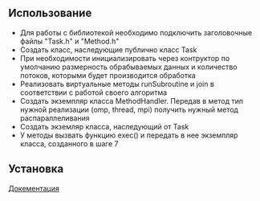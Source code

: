 ## Использование
* Для работы с библиотекой необходимо подключить заголовочные файлы "Task.h" и "Method.h"
* Создать класс, наследующие публично класс Task
* При необходимости инициализировать через контруктор по умолчанию размерность обрабываемых данных и количество потоков, которыми будет производится обработка
* Реализовать виртуальные методы runSubroutine и join в соответствии с работой своего алгоритма
* Создать экземпляр класса MethodHandler. Передав в метод тип нужной реализации (omp, thread, mpi) получить нужный метод распараллеливания
* Создать экземляр класса, наследующий от Task
* У методы вызвать функцию exec() и передать в нее экземпляр класса, созданного в шаге 7
## Установка
[Докементация](https://telegram.org)
